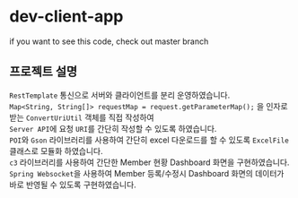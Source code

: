 # dev-client-app
if you want to see this code, check out master branch
## 프로젝트 설명
`RestTemplate` 통신으로 서버와 클라이언트를 분리 운영하였습니다.   
`Map<String, String[]> requestMap = request.getParameterMap();` 을 인자로 받는 `ConvertUriUtil` 객체를 직접 작성하여   
`Server API`에 요청 `URI`를 간단히 작성할 수 있도록 하였습니다.   
`POI`와 `Gson` 라이브러리를 사용하여 간단히 excel 다운로드를 할 수 있도록 `ExcelFile` 클래스로 모듈화 하였습니다.   
`c3` 라이브러리를 사용하여 간단한 Member 현황 Dashboard 화면을 구현하였습니다.   
`Spring Websocket`을 사용하여 Member 등록/수정시 Dashboard 화면의 데이터가 바로 반영될 수 있도록 구현하였습니다.
